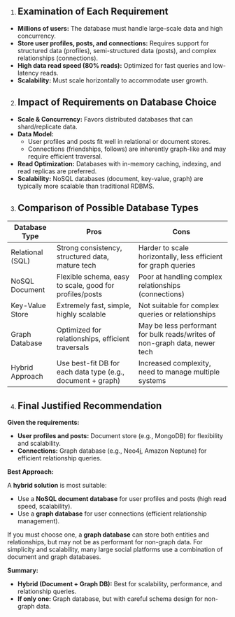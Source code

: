 1. ## Examination of Each Requirement

- **Millions of users:** The database must handle large-scale data and high concurrency.
- **Store user profiles, posts, and connections:** Requires support for structured data (profiles), semi-structured data (posts), and complex relationships (connections).
- **High data read speed (80% reads):** Optimized for fast queries and low-latency reads.
- **Scalability:** Must scale horizontally to accommodate user growth.

2. ## Impact of Requirements on Database Choice

- **Scale & Concurrency:** Favors distributed databases that can shard/replicate data.
- **Data Model:**
  - User profiles and posts fit well in relational or document stores.
  - Connections (friendships, follows) are inherently graph-like and may require efficient traversal.
- **Read Optimization:** Databases with in-memory caching, indexing, and read replicas are preferred.
- **Scalability:** NoSQL databases (document, key-value, graph) are typically more scalable than traditional RDBMS.

3. ## Comparison of Possible Database Types

| Database Type      | Pros                                                        | Cons                                                        |
|--------------------|-------------------------------------------------------------|-------------------------------------------------------------|
| Relational (SQL)   | Strong consistency, structured data, mature tech            | Harder to scale horizontally, less efficient for graph queries |
| NoSQL Document     | Flexible schema, easy to scale, good for profiles/posts     | Poor at handling complex relationships (connections)         |
| Key-Value Store    | Extremely fast, simple, highly scalable                    | Not suitable for complex queries or relationships            |
| Graph Database     | Optimized for relationships, efficient traversals           | May be less performant for bulk reads/writes of non-graph data, newer tech |
| Hybrid Approach    | Use best-fit DB for each data type (e.g., document + graph) | Increased complexity, need to manage multiple systems        |

4. ## Final Justified Recommendation

**Given the requirements:**

- **User profiles and posts:** Document store (e.g., MongoDB) for flexibility and scalability.
- **Connections:** Graph database (e.g., Neo4j, Amazon Neptune) for efficient relationship queries.

**Best Approach:**

A **hybrid solution** is most suitable:

- Use a **NoSQL document database** for user profiles and posts (high read speed, scalability).
- Use a **graph database** for user connections (efficient relationship management).

If you must choose one, a **graph database** can store both entities and relationships, but may not be as performant for non-graph data. For simplicity and scalability, many large social platforms use a combination of document and graph databases.

**Summary:**

- **Hybrid (Document + Graph DB):** Best for scalability, performance, and relationship queries.
- **If only one:** Graph database, but with careful schema design for non-graph data.
